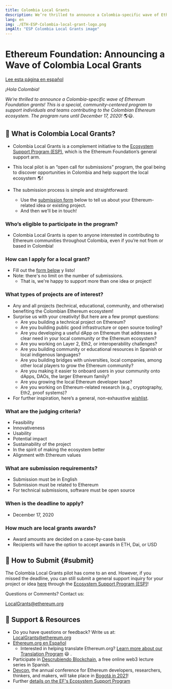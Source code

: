 ```yaml
---
title: Colombia Local Grants
description: We’re thrilled to announce a Colombia-specific wave of Ethereum Foundation grants!
lang: en
img: ./ETH-ESP-Colombia-local-grant-logo.png
imgAlt: "ESP Colombia Local Grants image"
---
```


# **Ethereum Foundation: Announcing a Wave of Colombia Local Grants**

[Lee esta página en español](/es/local-grants/colombia/)

_¡Hola Colombia!_

_We’re thrilled to announce a Colombia-specific wave of Ethereum Foundation grants! This is a special, community-centered program to support individuals and teams contributing to the Colombian Ethereum ecosystem. The program runs until December 17, 2020!_ 🌎😃.

## 🥭 What is Colombia Local Grants?

- Colombia Local Grants is a complement initiative to the [Ecosystem Support Program (ESP)](/en/), which is the Ethereum Foundation’s general support arm.

- This local pilot is an “open call for submissions” program, the goal being to discover opportunities in Colombia and help support the local ecosystem 🌎!

- The submission process is simple and straightforward:
  - Use the [submission form](/en/local-grants/colombia/#submit) below to tell us about your Ethereum-related idea or existing project.
  - And then we'll be in touch!

### Who’s eligible to participate in the program?

- Colombia Local Grants is open to anyone interested in contributing to Ethereum communities throughout Colombia, even if you’re not from or based in Colombia!

### How can I apply for a local grant?

- Fill out the [form below](/en/local-grants/colombia/#submit) y listo!
- Note: there's no limit on the number of submissions.
  - That is, we're happy to support more than one idea or project!

### What types of projects are of interest?

- Any and all projects (technical, educational, community, and otherwise) benefiting the Colombian Ethereum ecosystem!
- Surprise us with your creativity! But here are a few prompt questions:
  - Are you building a technical project on Ethereum?
  - Are you building public good infrastructure or open source tooling?
  - Are you developing a useful dApp on Ethereum that addresses a clear need in your local community or the Ethereum ecosystem?
  - Are you working on Layer 2, Eth2, or interoperability challenges?
  - Are you building community or educational resources in Spanish or local indigenous languages?
  - Are you building bridges with universities, local companies, among other local players to grow the Ethereum community?
  - Are you making it easier to onboard users in your community onto dApps, DAOs, the larger Ethereum family?
  - Are you growing the local Ethereum developer base?
  - Are you working on Ethereum-related research (e.g., cryptography, Eth2, proof systems)?
- For further inspiration, here’s a general, non-exhaustive [wishlist](/en/wishlist/).

### What are the judging criteria?

- Feasibility
- Innovativeness
- Usability
- Potential impact
- Sustainability of the project
- In the spirit of making the ecosystem better
- Alignment with Ethereum values

### What are submission requirements?

- Submission must be in English
- Submission must be related to Ethereum
- For technical submissions, software must be open source

### When is the deadline to apply?

- December 17, 2020

### How much are local grants awards?

- Award amounts are decided on a case-by-case basis
- Recipients will have the option to accept awards in ETH, Dai, or USD

## 🚀 How to Submit {#submit}

The Colombia Local Grants pilot has come to an end. However, if you missed the deadline, you can still submit a general support inquiry for your project or idea [here](/en/inquire/) through the [Ecosystem Support Program (ESP)](/en/)!

Questions or Comments? Contact us:

[LocalGrants@ethereum.org](mailto:LocalGrants@ethereum.org)

## 🦄 Support & Resources

- Do you have questions or feedback? Write us at: LocalGrants@ethereum.org
- [Ethereum.org en Español](https://ethereum.org/es/)
  - Interested in helping translate Ethereum.org? [Learn more about our Translation Program](https://ethereum.org/en/contributing/translation-program/) 😃 .
- Participate in [Descrubiendo Blockchain](https://www.eventbrite.co/e/entradas-descubriendo-blockchain-122482736161), a free online web3 lecture series in Spanish.
- [Devcon](https://devcon.org/), the annual conference for Ethereum developers, researchers, thinkers, and makers, will take place in [Bogotá in 2021](https://blog.ethereum.org/2020/05/28/devcon-hacia-colombia-en-2021/)!
- Further [details on the EF's Ecosystem Support Program](/en/guide/)
